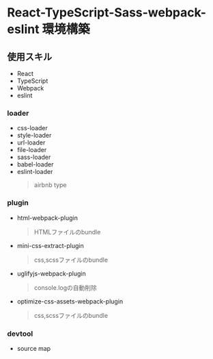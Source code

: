 # React-TypeScript-Sass-webpack-eslint 環境構築
## 使用スキル
- React
- TypeScript
- Webpack
- eslint
### loader
- css-loader
- style-loader
- url-loader
- file-loader
- sass-loader
- babel-loader
- eslint-loader
    > airbnb type
### plugin
- html-webpack-plugin
    > HTMLファイルのbundle
- mini-css-extract-plugin
    > css,scssファイルのbundle
- uglifyjs-webpack-plugin
    > console.logの自動削除
- optimize-css-assets-webpack-plugin
    > css,scssファイルのbundle
### devtool
- source map
